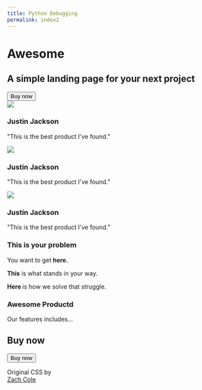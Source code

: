 ```yaml
---
title: Python Debugging
permalink: index2
---
```

<html>
<head>
  <meta charset="utf-8">
  <meta name="viewport" content="width=device-width, initial-scale=1.0">
  
  <!-- Social shaing -->
  <meta property="og:title" content="Simple Grid">
  <meta property="og:description" content="A responsive, lightweight, simple CSS grid.">
  <meta property="og:type" content="website">
  <meta property="og:image" content="http://simplegrid.io/imagessimple-grid-computer.png">
  <meta property="og:site_name" content="Simple Grid">
  <meta name="twitter:card" content="summary_large_image">
  <meta name="twitter:title" content="Simple Grid">
  <meta name="twitter:description" content="A responsive, lightweight, simple CSS grid.">
  <meta name="twitter:image:src" content="http://simplegrid.io/imagessimple-grid-computer.png">

  <link rel="stylesheet" href="css/style.css">
  <link rel="stylesheet" href="https://maxcdn.bootstrapcdn.com/font-awesome/4.6.1/css/font-awesome.min.css">
  
  <title>Awesome landing page</title>
  <meta name="description" content="A simple, lightweight grid and container system for your website.">

</head>
<body>
  <div class="header">
    <div class="container">
      <div class="row">
        <div class="col-12 center">
          <div class="img img-logo center"></div>
          <h1>Awesome</h1>
          <h2 class="font-light">A simple landing page for your next project</h2>
          <a href="#">
            <button>Buy now</button>
          </a>
        </div>
      </div>
      <div class="row">
        <div class="col-2 hidden-sm"></div>
        <div class="col-8">
          <div class="img img-feature"></div>
        </div>
        <div class="col-2 hidden-sm"></div>
      </div>
    </div>
  </div>
  <div class="body-content">
    <div class="container">
      <div class="row">
        <div class="col-4 center">
          <img src="http://justinjackson.ca/jj-circle.png">
          <h3>Justin Jackson</h3>
          <p>
            "This is the best product I've found."
          </p>
        </div>
        <div class="col-4 center">
          <img src="http://justinjackson.ca/jj-circle.png">
          <h3>Justin Jackson</h3>
          <p>
            "This is the best product I've found."
          </p>
        </div>
        <div class="col-4 center">
          <img src="http://justinjackson.ca/jj-circle.png">
          <h3>Justin Jackson</h3>
          <p>
            "This is the best product I've found."
          </p>
        </div>
      </div>
      <div class="row">
        <div class="col-4 hidden-sm"></div>
        <div class="col-4">
          <div class="line"></div>
        </div>
        <div class="col-4 hidden-sm"></div>
      </div>
      <div class="row">
        <div class="col-2 hidden-sm"></div>
        <div class="col-8">
          <h3 class="center m-bottom">This is your problem</h3>
          <p>
            You want to get <strong>here.</strong></p>
          <p>
          <strong>This</strong> is what stands in your way.</p>
          <p><strong>Here </strong>is how we solve that struggle.</p>
        </div>
        <div class="col-2 hidden-sm"></div>
      </div>
      <div class="row">
        <div class="col-4 hidden-sm"></div>
        <div class="col-4">
          <div class="line"></div>
        </div>
        <div class="col-4 hidden-sm"></div>
      </div>
      <div class="row">
        <div class="col-2 hidden-sm"></div>
        <div class="col-8">
          <h3 class="center m-bottom">Awesome Productd</h3>
          <p>
            Our features includes...</p>
        </div>
        <div class="col-2 hidden-sm"></div>
      </div>    
      <div class="row">
        <div class="col-4 hidden-sm"></div>
        <div class="col-4">
          <div class="line"></div>
        </div>
        <div class="col-4 hidden-sm"></div>
      </div>
      <div class="row">
        <div class="col-12 center">
          <h2 class="red">Buy now</h2>
          <a href="#" download>
            <button class="btn-secondary">Buy now</button>
          </a>
        </div>
      </div>
    </div>
  </div>
  <footer>
    <div class="container">
      <div class="row">
        <div class="col-12">
          <div class="img img-logo"></div>
        </div>
      </div>
      <div class="row">
        <div class="col-12">
          <p>Original CSS by<br/>
          <a href="http://zcole.me" target="_blank">Zach Cole</a>
          </p>
        </div>
      </div>
    </div>
  </footer>
  <!-- Google Analytics -->

  <!-- End Google Analytics -->
</body>
</html>
